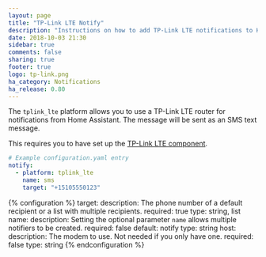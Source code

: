 ```yaml
---
layout: page
title: "TP-Link LTE Notify"
description: "Instructions on how to add TP-Link LTE notifications to Home Assistant."
date: 2018-10-03 21:30
sidebar: true
comments: false
sharing: true
footer: true
logo: tp-link.png
ha_category: Notifications
ha_release: 0.80
---
```


The `tplink_lte` platform allows you to use a TP-Link LTE router for notifications from Home Assistant. The message will be sent as an SMS text message.

This requires you to have set up the [TP-Link LTE component](/components/tplink_lte/).

```yaml
# Example configuration.yaml entry
notify:
  - platform: tplink_lte
    name: sms
    target: "+15105550123"
```

{% configuration %}
target:
    description: The phone number of a default recipient or a list with multiple recipients.
    required: true
    type: string, list
name:
    description: Setting the optional parameter `name` allows multiple notifiers to be created.
    required: false
    default: notify
    type: string
host:
    description: The modem to use. Not needed if you only have one.
    required: false
    type: string
{% endconfiguration %}
